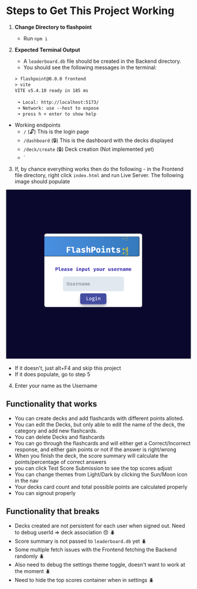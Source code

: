 # Steps to Get This Project Working

1. **Change Directory to flashpoint**

   - Run `npm i`

2. **Expected Terminal Output**

   - A `leaderboard.db` file should be created in the Backend directory.
   - You should see the following messages in the terminal:

   ```
   > flashpoint@0.0.0 frontend
   > vite
   VITE v5.4.10 ready in 185 ms

    ➜ Local: http://localhost:5173/
    ➜ Network: use --host to expose
    ➜ press h + enter to show help
   ```

- Working endpoints
  - `/` (🔓) This is the login page
  - `/dashboard` (🔒) This is the dashboard with the decks displayed
  - `/deck/create` (🔒) Deck creation (Not implemented yet)
  - `

3. If, by chance everything works then do the following - in the Frontend file directory, right click `index.html` and run Live Server. The following image should populate

![Main Screen](image.png)

- If it doesn't, just alt+F4 and skip this project
- If it does populate, go to step 5

4. Enter your name as the Username

## Functionality that works

- You can create decks and add flashcards with different points alloted.
- You can edit the Decks, but only able to edit the name of the deck, the category and add new flashcards.
- You can delete Decks and flashcards
- You can go through the flashcards and will either get a Correct/Incorrect response, and either gain points or not if the answer is right/wrong
- When you finish the deck, the score summary will calculate the points/percentage of correct answers
- you can click Test Score Submission to see the top scores adjust
- You can change themes from Light/Dark by clicking the Sun/Moon icon in the nav
- Your decks card count and total possible points are calculated properly
- You can signout properly

## Functionality that breaks

- Decks created are not persistent for each user when signed out. Need to debug userId => deck association :disappointed: :beetle:
- Score summary is not passed to `leaderboard.db` yet :beetle:
- Some multiple fetch issues with the Frontend fetching the Backend randomly :beetle:
- Also need to debug the settings theme toggle, doesn't want to work at the moment :beetle:
- Need to hide the top scores container when in settings :beetle:

```

```

